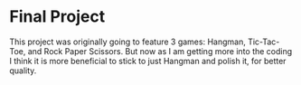 # Final Project
This project was originally going to feature 3 games: Hangman, Tic-Tac-Toe, and Rock Paper Scissors. 
But now as I am getting more into the coding I think it is more beneficial to stick to just Hangman and polish it, for better quality. 
